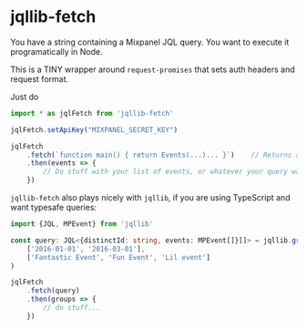 # jqllib-fetch

You have a string containing a Mixpanel JQL query. You want to execute it programatically in Node.

This is a TINY wrapper around `request-promises` that sets auth headers and request format.

Just do
```typescript
import * as jqlFetch from 'jqllib-fetch'

jqlFetch.setApiKey("MIXPANEL_SECRET_KEY")

jqlFetch
    .fetch(`function main() { return Events(...)... }`)    // Returns a Bluebird promise
    .then(events => {
        // Do stuff with your list of events, or whatever your query was
    })
```

`jqllib-fetch` also plays nicely with `jqllib`, if you are using TypeScript and want typesafe queries:
```typescript
import {JQL, MPEvent} from 'jqllib'

const query: JQL<{distinctId: string, events: MPEvent[]}[]> = jqllib.groupedJql(
    ['2016-01-01', '2016-03-01'],
    ['Fantastic Event', 'Fun Event', 'Lil event']
)

jqlFetch
    .fetch(query)
    .then(groups => {
        // do stuff...
    })
```
